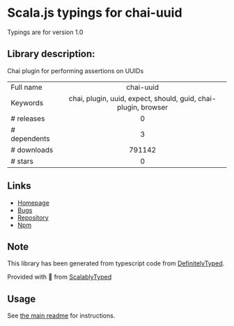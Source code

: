
# Scala.js typings for chai-uuid

Typings are for version 1.0

## Library description:
Chai plugin for performing assertions on UUIDs

|                    |                 |
| ------------------ | :-------------: |
| Full name          | chai-uuid |
| Keywords           | chai, plugin, uuid, expect, should, guid, chai-plugin, browser |
| # releases         | 0 |
| # dependents       | 3 |
| # downloads        | 791142 |
| # stars            | 0 |

## Links
- [Homepage](https://github.com/rfrench/chai-uuid#readme)
- [Bugs](https://github.com/rfrench/chai-uuid/issues)
- [Repository](https://github.com/rfrench/chai-uuid)
- [Npm](https://www.npmjs.com/package/chai-uuid)
    


## Note
This library has been generated from typescript code from [DefinitelyTyped](https://definitelytyped.org).

Provided with :purple_heart: from [ScalablyTyped](https://github.com/oyvindberg/ScalablyTyped)

## Usage
See [the main readme](../../readme.md) for instructions.


